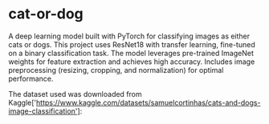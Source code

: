 # cat-or-dog

A deep learning model built with PyTorch for classifying images as either cats or dogs. This project uses ResNet18 with transfer learning, fine-tuned on a binary classification task. The model leverages pre-trained ImageNet weights for feature extraction and achieves high accuracy. Includes image preprocessing (resizing, cropping, and normalization) for optimal performance.

The dataset used was downloaded from Kaggle['https://www.kaggle.com/datasets/samuelcortinhas/cats-and-dogs-image-classification']: 
